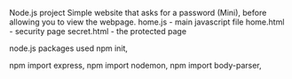 Node.js project
Simple website that asks for a password (Mini), before allowing you to view the webpage.
home.js - main javascript file
home.html - security page
secret.html - the protected page

node.js packages used
npm init,

npm import express,
npm import nodemon,
npm import body-parser,
